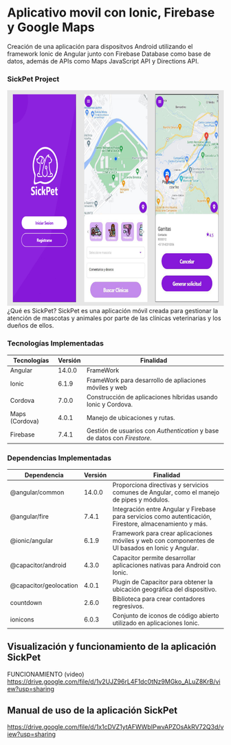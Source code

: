 # Aplicativo movil con Ionic, Firebase y Google Maps
Creación de una aplicación para dispositvos Android utilizando el framework Ionic de Angular junto con Firebase Database como base de datos, además de APIs como Maps JavaScript API y Directions API.

### SickPet Project
<img src="https://github.com/Cesar001-co/SickPetCode/blob/013c1783f643dbf1454c77fbf8105d122821c52f/porject-pics/sickpet_001.jpg" alt="Imagen de sickpet" height="500"/>
¿Qué es SickPet?
SickPet es una aplicación móvil creada para gestionar la atención de mascotas y animales por parte de las clínicas veterinarias y los dueños de ellos.

### Tecnologías Implementadas
| Tecnologías | Versión | Finalidad |
|--------------|------|----------|
| Angular | 14.0.0 | FrameWork   |
| Ionic | 6.1.9 | FrameWork para desarrollo de apliaciones móviles y web |
| Cordova | 7.0.0 | Construcción de aplicaciones híbridas usando Ionic y Cordova. |
| Maps (Cordova) | 4.0.1 | Manejo de ubicaciones y rutas. |
| Firebase | 7.4.1 | Gestión de usuarios con *Authentication* y base de datos con *Firestore*. |

### Dependencias Implementadas
| Dependencia | Versión | Finalidad |
|--------------|------|----------|
| @angular/common | 14.0.0 | Proporciona directivas y servicios comunes de Angular, como el manejo de pipes y módulos. |
| @angular/fire | 7.4.1 |  Integración entre Angular y Firebase para servicios como autenticación, Firestore, almacenamiento y más. |
| @ionic/angular | 6.1.9 | Framework para crear aplicaciones móviles y web con componentes de UI basados en Ionic y Angular. |
| @capacitor/android | 4.3.0 | Capacitor permite desarrollar aplicaciones nativas para Android con Ionic. |
| @capacitor/geolocation | 4.0.1 | Plugin de Capacitor para obtener la ubicación geográfica del dispositivo. |
| countdown  | 2.6.0 | Biblioteca para crear contadores regresivos. |
| ionicons  | 6.0.3 | Conjunto de iconos de código abierto utilizado en aplicaciones Ionic. |

## Visualización y funcionamiento de la aplicación SickPet
FUNCIONAMIENTO (video)
https://drive.google.com/file/d/1v2UJZ96rL4F1dc0tNz9MGko_ALuZ8KrB/view?usp=sharing

## Manual de uso de la aplicación SickPet
https://drive.google.com/file/d/1x1cDVZ1ytAFWWbIPwvAPZOsAkRV72Q3d/view?usp=sharing

